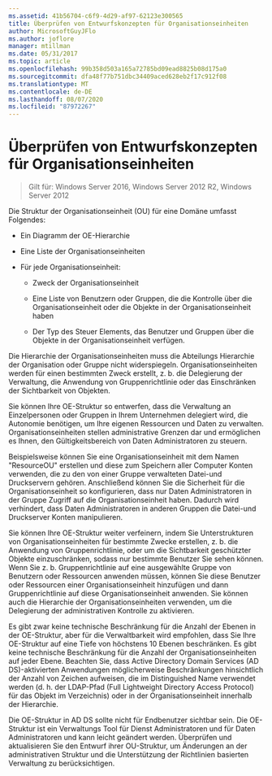 ```yaml
---
ms.assetid: 41b56704-c6f9-4d29-af97-62123e300565
title: Überprüfen von Entwurfskonzepten für Organisationseinheiten
author: MicrosoftGuyJFlo
ms.author: joflore
manager: mtillman
ms.date: 05/31/2017
ms.topic: article
ms.openlocfilehash: 99b358d503a165a72785bd09ead8825b08d175a0
ms.sourcegitcommit: dfa48f77b751dbc34409aced628eb2f17c912f08
ms.translationtype: MT
ms.contentlocale: de-DE
ms.lasthandoff: 08/07/2020
ms.locfileid: "87972267"
---
```

# <a name="reviewing-ou-design-concepts"></a>Überprüfen von Entwurfskonzepten für Organisationseinheiten

>Gilt für: Windows Server 2016, Windows Server 2012 R2, Windows Server 2012

Die Struktur der Organisationseinheit (OU) für eine Domäne umfasst Folgendes:

-   Ein Diagramm der OE-Hierarchie

-   Eine Liste der Organisationseinheiten

-   Für jede Organisationseinheit:

    -   Zweck der Organisationseinheit

    -   Eine Liste von Benutzern oder Gruppen, die die Kontrolle über die Organisationseinheit oder die Objekte in der Organisationseinheit haben

    -   Der Typ des Steuer Elements, das Benutzer und Gruppen über die Objekte in der Organisationseinheit verfügen.

Die Hierarchie der Organisationseinheiten muss die Abteilungs Hierarchie der Organisation oder Gruppe nicht widerspiegeln. Organisationseinheiten werden für einen bestimmten Zweck erstellt, z. b. die Delegierung der Verwaltung, die Anwendung von Gruppenrichtlinie oder das Einschränken der Sichtbarkeit von Objekten.

Sie können Ihre OE-Struktur so entwerfen, dass die Verwaltung an Einzelpersonen oder Gruppen in Ihrem Unternehmen delegiert wird, die Autonomie benötigen, um Ihre eigenen Ressourcen und Daten zu verwalten. Organisationseinheiten stellen administrative Grenzen dar und ermöglichen es Ihnen, den Gültigkeitsbereich von Daten Administratoren zu steuern.

Beispielsweise können Sie eine Organisationseinheit mit dem Namen "ResourceOU" erstellen und diese zum Speichern aller Computer Konten verwenden, die zu den von einer Gruppe verwalteten Datei-und Druckservern gehören. Anschließend können Sie die Sicherheit für die Organisationseinheit so konfigurieren, dass nur Daten Administratoren in der Gruppe Zugriff auf die Organisationseinheit haben. Dadurch wird verhindert, dass Daten Administratoren in anderen Gruppen die Datei-und Druckserver Konten manipulieren.

Sie können Ihre OE-Struktur weiter verfeinern, indem Sie Unterstrukturen von Organisationseinheiten für bestimmte Zwecke erstellen, z. b. die Anwendung von Gruppenrichtlinie, oder um die Sichtbarkeit geschützter Objekte einzuschränken, sodass nur bestimmte Benutzer Sie sehen können. Wenn Sie z. b. Gruppenrichtlinie auf eine ausgewählte Gruppe von Benutzern oder Ressourcen anwenden müssen, können Sie diese Benutzer oder Ressourcen einer Organisationseinheit hinzufügen und dann Gruppenrichtlinie auf diese Organisationseinheit anwenden. Sie können auch die Hierarchie der Organisationseinheiten verwenden, um die Delegierung der administrativen Kontrolle zu aktivieren.

Es gibt zwar keine technische Beschränkung für die Anzahl der Ebenen in der OE-Struktur, aber für die Verwaltbarkeit wird empfohlen, dass Sie Ihre OE-Struktur auf eine Tiefe von höchstens 10 Ebenen beschränken. Es gibt keine technische Beschränkung für die Anzahl der Organisationseinheiten auf jeder Ebene. Beachten Sie, dass Active Directory Domain Services (AD DS)-aktivierten Anwendungen möglicherweise Beschränkungen hinsichtlich der Anzahl von Zeichen aufweisen, die im Distinguished Name verwendet werden (d. h. der LDAP-Pfad (Full Lightweight Directory Access Protocol) für das Objekt im Verzeichnis) oder in der Organisationseinheit innerhalb der Hierarchie.

Die OE-Struktur in AD DS sollte nicht für Endbenutzer sichtbar sein. Die OE-Struktur ist ein Verwaltungs Tool für Dienst Administratoren und für Daten Administratoren und kann leicht geändert werden. Überprüfen und aktualisieren Sie den Entwurf ihrer OU-Struktur, um Änderungen an der administrativen Struktur und die Unterstützung der Richtlinien basierten Verwaltung zu berücksichtigen.



